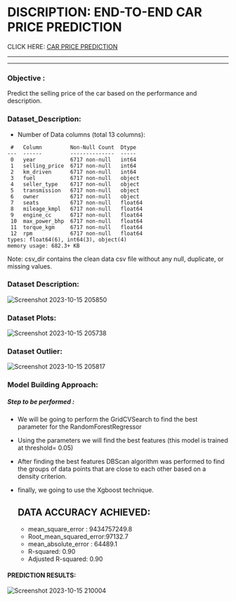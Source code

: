 # DISCRIPTION: END-TO-END CAR PRICE PREDICTION
CLICK HERE: [CAR PRICE PREDICTION](https://huggingface.co/spaces/msn-enginenova21/car-price-prediction)

---
---
### Objective : 
Predict the selling price of the car based on the performance and description.

### Dataset_Description: 
- Number of Data columns (total 13 columns):
```
 #   Column         Non-Null Count  Dtype  
---  ------         --------------  -----  
 0   year           6717 non-null   int64  
 1   selling_price  6717 non-null   int64  
 2   km_driven      6717 non-null   int64  
 3   fuel           6717 non-null   object 
 4   seller_type    6717 non-null   object 
 5   transmission   6717 non-null   object 
 6   owner          6717 non-null   object 
 7   seats          6717 non-null   float64
 8   mileage_kmpl   6717 non-null   float64
 9   engine_cc      6717 non-null   float64
 10  max_power_bhp  6717 non-null   float64
 11  torque_kgm     6717 non-null   float64
 12  rpm            6717 non-null   float64
types: float64(6), int64(3), object(4)
memory usage: 682.3+ KB

```
Note: csv_dir contains the clean data csv file without any null, duplicate, or missing values.

### Dataset Description:
![Screenshot 2023-10-15 205850](https://github.com/MANOJ-S-NEGI/CarSellingPrice_prediction/assets/99602627/f17a924e-bb46-4c20-944e-945d8274f57d)


### Dataset Plots:
![Screenshot 2023-10-15 205738](https://github.com/MANOJ-S-NEGI/CarSellingPrice_prediction/assets/99602627/54b0cacb-1081-4d47-b5cb-a1d596d55e38)


### Dataset Outlier:
![Screenshot 2023-10-15 205817](https://github.com/MANOJ-S-NEGI/CarSellingPrice_prediction/assets/99602627/91160b7e-c0bb-4c39-a282-d7d6ebe96690)

### Model Building Approach:
##### Step to be performed : 
- We will be going to perform the GridCVSearch to find the best parameter for the RandomForestRegressor
- Using the parameters we will find the best features (this model is trained at threshold= 0.05)
- After finding the best features DBScan algorithm was performed to find the groups of data points that are close to each other based on a density criterion.
- finally, we going to use the Xgboost technique.

  ## DATA ACCURACY ACHIEVED:
  - mean_square_error : 9434757249.8
  - Root_mean_squared_error:97132.7
  - mean_absolute_error : 64489.1
  - R-squared: 0.90
  - Adjusted R-squared: 0.90

#### PREDICTION RESULTS:
![Screenshot 2023-10-15 210004](https://github.com/MANOJ-S-NEGI/CarSellingPrice_prediction/assets/99602627/8f405b66-9b33-4bb7-a18e-b44a4f6b9340)








